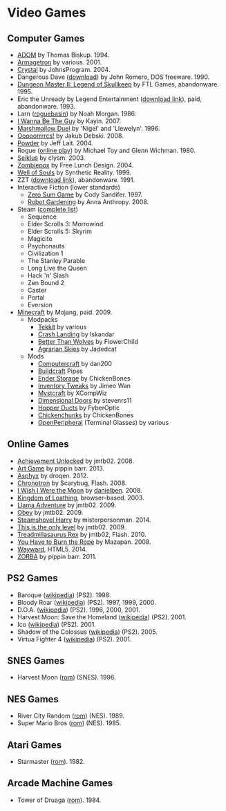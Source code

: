 Video Games
===========

Computer Games
--------------
- [ADOM](http://www.ancardia.com/) by Thomas Biskup. 1994.
- [Armagetron](http://armagetronad.org/) by various. 2001.
- [Crystal](http://www.acoders.com/software/crystal-45) by JohnsProgram. 2004.
- Dangerous Dave ([download](http://www.dosgamesarchive.com/download/dangerous-dave/)) by John Romero, DOS freeware. 1990.
- [Dungeon Master II: Legend of Skullkeep](http://dmweb.free.fr/?q=node/250) by FTL Games, abandonware. 1995.
- Eric the Unready by Legend Entertainment ([download link](http://www.abandonia.com/en/games/192/eric+the+unready.html)), paid, abandonware. 1993.
- Larn ([roguebasin](http://www.roguebasin.com/index.php?title=Larn)) by Noah Morgan. 1986.
- [I Wanna Be The Guy](http://kayin.moe/iwbtg/) by Kayin. 2007.
- [Marshmallow Duel](http://mduel2k5.spadgos.com/mduel96/) by 'Nigel' and 'Llewelyn'. 1996.
- [Ooooorrrrcs!](http://www.alamak0ta.republika.pl/orcs.html) by Jakub Debski. 2008.
- [Powder](http://www.zincland.com/powder/?pagename=about) by Jeff Lait. 2004.
- Rogue ([online play](https://archive.org/details/msdos_Rogue_1983)) by Michael Toy and Glenn Wichman. 1980.
- [Seiklus](http://www.autofish.net/clysm/art/video_games/seiklus/) by clysm. 2003.
- [Zombiepox](http://www.acid-play.com/download/zombiepox) by Free Lunch Design. 2004.
- [Well of Souls](http://www.synthetic-reality.com/wosHome.htm) by Synthetic Reality. 1999.
- ZZT ([download link](http://www.dosgamesarchive.com/download/zzt/)), abandonware. 1991.
- Interactive Fiction (lower standards)
    - [Zero Sum Game](http://ifdb.tads.org/viewgame?id=nzydrfu1rl2qkuop) by Cody Sandifer. 1997.
    - [Robot Gardening](http://ifdb.tads.org/viewgame?id=nkajyqultjxmiwe7) by Anna Anthropy. 2008.
- Steam ([complete list](http://steamcommunity.com/profiles/76561198004400268/games/?tab=all))
    - Sequence
    - Elder Scrolls 3: Morrowind
    - Elder Scrolls 5: Skyrim
    - Magicite
    - Psychonauts
    - Civilization 1
    - The Stanley Parable
    - Long Live the Queen
    - Hack 'n' Slash
    - Zen Bound 2
    - Caster
    - Portal
    - Eversion
- [Minecraft](https://minecraft.net/) by Mojang, paid. 2009.
    - Modpacks
        - [Tekkit](http://www.technicpack.net/modpack/tekkitmain.552547) by various
        - [Crash Landing](http://crashlanding.wildwestscifi.net/) by Iskandar
        - [Better Than Wolves](http://www.minecraftforum.net/forums/mapping-and-modding/minecraft-mods/1272992-better-than-wolves-now-with-blunt-force-trauma) by FlowerChild
        - [Agrarian Skies](http://ftbwiki.org/Agrarian_Skies) by Jadedcat
    - Mods
        - [Computercraft](http://www.computercraft.info/) by dan200
        - [Buildcraft](http://www.mod-buildcraft.com/) Pipes
        - [Ender Storage](http://chickenbones.net/Pages/links.html) by ChickenBones
        - [Inventory Tweaks](https://inventory-tweaks.readthedocs.org/en/latest/) by Jimeo Wan
        - [Mystcraft](http://binarymage.com/wiki/) by XCompWiz
        - [Dimensional Doors](http://www.minecraftforum.net/forums/mapping-and-modding/minecraft-mods/1287583-dimensional-doors-v2-2-4) by stevenrs11
        - [Hopper Ducts](http://www.minecraftforum.net/forums/mapping-and-modding/minecraft-mods/1291075-1-5-x-1-6-x-1-7-x-1-8-hopper-ducts-mod) by FyberOptic
        - [Chickenchunks](http://chickenbones.net/Pages/links.html) by ChickenBones
        - [OpenPeripheral](http://openmods.info/) (Terminal Glasses) by various

Online Games
------------
- [Achievement Unlocked](http://jmtb02.com/achievementunlocked/) by jmtb02. 2008.
- [Art Game](http://www.pippinbarr.com/2013/02/04/art-game/) by pippin barr. 2013.
- [Asphyx](http://dl.droqbox.com/asphyx/) by droqen. 2012.
- [Chronotron](http://www.kongregate.com/games/scarybug/chronotron) by Scarybug, Flash. 2008.
- [I Wish I Were the Moon](http://www.kongregate.com/games/danielben/i-wish-i-were-the-moon) by [danielben](http://www.ludomancy.com/blog/). 2008.
- [Kingdom of Loathing](http://www.kingdomofloathing.com/login.php?loginid=75bab57408db47bbb0476294732cac1b), browser-based. 2003.
- [Llama Adventure](http://jmtb02.com/llama-adventure/) by jmtb02. 2009.
- [Obey](http://jmtb02.com/obey-the-game/) by jmtb02. 2009.
- [Steamshovel Harry](http://www.kongregate.com/games/misterpersonman/steamshovel-harry) by misterpersonman. 2014.
- [This is the only level](http://jmtb02.com/this-is-the-only-level/) by jmtb02. 2009.
- [Treadmillasaurus Rex](http://jmtb02.com/treadmillasaurus-rex/) by jmtb02, Flash. 2010.
- [You Have to Burn the Rope](http://www.kongregate.com/games/mazapan/you-have-to-burn-the-rope) by Mazapan. 2008.
- [Wayward](http://www.unlok.ca/wayward/), HTML5. 2014.
- [ZORBA](http://www.pippinbarr.com/games/zorba/Zorba.html) by pippin barr. 2011.

PS2 Games
---------
- Baroque ([wikipedia](http://en.wikipedia.org/wiki/Baroque_%28video_game%29)) (PS2). 1998.
- Bloody Roar ([wikipedia](http://en.wikipedia.org/wiki/Bloody_Roar)) (PS2). 1997, 1999, 2000.
- D.O.A. ([wikipedia](http://en.wikipedia.org/wiki/Dead_or_Alive_(series))) (PS2). 1996, 2000, 2001.
- Harvest Moon: Save the Homeland ([wikipedia](http://en.wikipedia.org/wiki/Harvest_Moon:_Save_the_Homeland)) (PS2). 2001.
- Ico ([wikipedia](http://en.wikipedia.org/wiki/Ico)) (PS2). 2001.
- Shadow of the Colossus ([wikipedia](http://en.wikipedia.org/wiki/Shadow_of_the_Colossus)) (PS2). 2005.
- Virtua Fighter 4 ([wikipedia](http://en.wikipedia.org/wiki/Virtua_Fighter_4)) (PS2). 2001.

SNES Games
----------
- Harvest Moon ([rom](http://www.emuparadise.me/Super_Nintendo_Entertainment_System_%28SNES%29_ROMs/Harvest_Moon_%28USA%29/33964)) (SNES). 1996.

NES Games
---------
- River City Random ([rom](http://www.emuparadise.me/Nintendo_Entertainment_System_ROMs/River_City_Ransom_%28USA%29/56689)) (NES). 1989.
- Super Mario Bros ([rom](http://www.emuparadise.me/Nintendo_Entertainment_System_ROMs/Super_Mario_Bros._%28Japan,_USA%29/57098)) (NES). 1985.

Atari Games
-----------
- Starmaster ([rom](http://coolrom.com/roms/atari2600/16127/Starmaster.php)). 1982.

Arcade Machine Games
--------------------
- Tower of Druaga ([rom](http://www.emuparadise.me/M.A.M.E._-_Multiple_Arcade_Machine_Emulator_ROMs/Tower_of_Druaga_%28New_Ver.%29/17544)). 1984.
